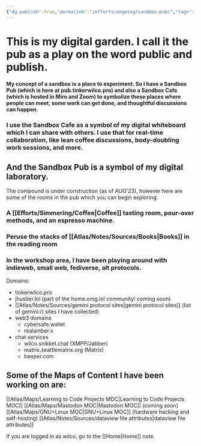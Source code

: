 ```yaml
---
{"dg-publish":true,"permalink":"/efforts/ongoing/sandbox-pub/","tags":["gardenEntry"]}
---
```



# This is my digital garden. I call it the pub as a play on the word public and publish.
#### My concept of a sandbox is a place to experiment. So I have a Sandbox Pub (which is here at pub.tinkerwilco.pro) and also a Sandbox Cafe (which is hosted in Miro and Zoom) to symbolize these places where people can meet, some work can get done, and thoughtful discussions can happen.
### I use the Sandbox Cafe as a symbol of my digital whiteboard which I can share with others. I use that for real-time collaboration, like lean coffee discussions, body-doubling work sessions, and more.
## And the Sandbox Pub is a symbol of my digital laboratory.

The compound is under construction (as of AUG'23), however here are some of the rooms in the pub which you can begin exploring:

### A [[Efforts/Simmering/Coffee\|Coffee]] tasting room, pour-over methods, and an espresso machine.

### Peruse the stacks of [[Atlas/Notes/Sources/Books\|Books]] in the reading room

### In the workshop area, I have been playing around with indieweb, small web, fediverse, alt protocols.

Domains:
- tinkerwilco.pro
- jhustler.lol (part of the home.omg.lol community! coming soon)
- [[Atlas/Notes/Sources/gemini protocol sites\|gemini protocol sites]] (list of gemini:// sites I have collected)
- web3 domains
	- cybersafe.wallet
	- realamber.x
- chat services
	- wilco.snikket.chat (XMPP/Jabber)
	- matrix.seattlematrix.org (Matrix)
	- beeper.com

## Some of the Maps of Content I have been working on are:
[[Atlas/Maps/Learning to Code Projects MOC\|Learning to Code Projects MOC]]
[[Atlas/Maps/Mastodon MOC\|Mastodon MOC]] (coming soon)
[[Atlas/Maps/GNU+Linux MOC\|GNU+Linux MOC]] (hardware hacking and self-hosting)
[[Atlas/Notes/Sources/dataview file attributes\|dataview file attributes]]








If you are logged in as wilco, go to the [[Home\|Home]] note.